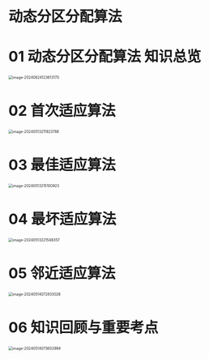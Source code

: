 # 动态分区分配算法



# 01 动态分区分配算法 知识总览

<img src="https://cvp.oss-cn-shanghai.aliyuncs.com/picgo/202406241236283.png" alt="image-20240624123613170" style="zoom:50%;" />



# 02 首次适应算法

<img src="https://cvp.oss-cn-shanghai.aliyuncs.com/picgo/202405132119986.png" alt="image-20240513211923788" style="zoom:50%;" />



# 03 最佳适应算法

<img src="https://cvp.oss-cn-shanghai.aliyuncs.com/picgo/202405132151100.png" alt="image-20240513215100923" style="zoom:50%;" />



# 04 最坏适应算法

<img src="https://cvp.oss-cn-shanghai.aliyuncs.com/picgo/202405132215507.png" alt="image-20240513221548357" style="zoom:50%;" />



# 05 邻近适应算法

<img src="https://cvp.oss-cn-shanghai.aliyuncs.com/picgo/202405140728279.png" alt="image-20240514072833026" style="zoom:50%;" />



# 06 知识回顾与重要考点

<img src="https://cvp.oss-cn-shanghai.aliyuncs.com/picgo/202405140736122.png" alt="image-20240514073602994" style="zoom:50%;" />
